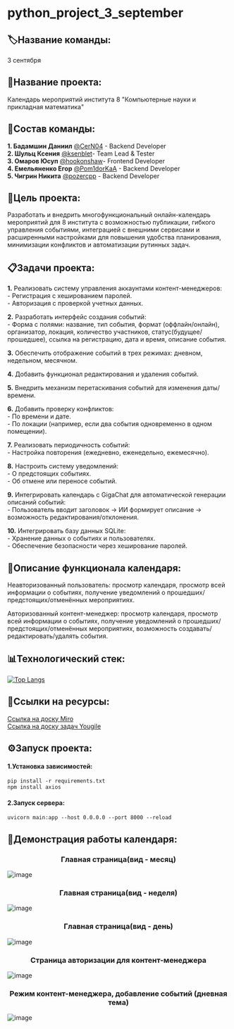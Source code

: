 # python_project_3_september
## 🏷Название команды: <br />
3 сентября <br />
## 📅Название проекта: <br /> 
Календарь мероприятий  института 8 "Компьютерные науки и прикладная математика" <br />

## 👥Состав команды: <br />
 **1. Бадамшин Даниил** [@CerN04](https://github.com/CerN04) - Backend Developer <br />
 **2. Шульц Ксения** [@ksenblet](https://github.com/ksenblet)- Team Lead & Tester <br />
 **3. Омаров Юсуп** [@hookonshaw](https://github.com/hookonshaw)- Frontend Developer <br /> 
 **4. Емельяненко Егор** [@Pom1dorKaA](https://github.com/Pom1dorKaA) - Backend Developer <br /> 
 **5. Чигрин Никита** [@pozercpp](https://github.com/pozercpp) - Backend Developer <br /> 
  
## 🎯Цель проекта:  <br />
Разработать и внедрить многофункциональный онлайн-календарь мероприятий для 8 института с возможностью публикации, гибкого управления событиями, интеграцией с внешними сервисами и расширенными настройками для повышения удобства планирования, минимизации конфликтов и автоматизации рутинных задач.

## 📋Задачи проекта: <br />
  **1.** Реализовать систему управления аккаунтами контент-менеджеров: <br />
          - Регистрация с хешированием паролей. <br />
          - Авторизация с проверкой учетных данных. <br />

  **2.** Разработать интерфейс создания событий: <br />
          - Форма с полями: название, тип события, формат (оффлайн/онлайн), организатор, локация, количество участников, статус(будущее/прошедшее), ссылка на                 регистрацию,     дата и время, описание события. <br />

  **3.** Обеспечить отображение событий в трех режимах: дневном, недельном, месячном. <br />

  **4.** Добавить функционал редактирования и удаления событий. <br />

  **5.** Внедрить механизм перетаскивания событий для изменения даты/времени. <br />

  **6.** Добавить проверку конфликтов: <br />
          - По времени и дате. <br />
          - По локации (например, если два события одновременно в одном помещении). <br />

  **7.** Реализовать периодичность событий: <br />
          - Настройка повторения (ежедневно, еженедельно, ежемесячно). <br />

  **8.** Настроить систему уведомлений: <br />
          - О предстоящих событиях. <br />
          - Об отмене или переносе событий. <br />

  **9.** Интегрировать календарь с GigaChat для автоматической генерации описаний событий: <br />
          - Пользователь вводит заголовок → ИИ формирует описание → возможность редактирования/отклонения. <br />

  **10.** Интегрировать базу данных SQLite: <br />
          - Хранение данных о событиях и пользователях. <br />
          - Обеспечение безопасности через хеширование паролей. <br />

## 📌Описание функционала календаря:
Неавторизованный пользователь: просмотр календаря, просмотр всей  информации о событиях, получение уведомлений о прошедших/предстоящих/отменённых мероприятиях.<br />

Авторизованный контент-менеджер: просмотр календаря, просмотр всей  информации о событиях, получение уведомлений о прошедших/предстоящих/отменённых мероприятиях, возможность создавать/редактировать/удалять события.

## 📊Технологический стек: <br />
[![Top Langs](https://github-readme-stats.vercel.app/api/top-langs/?username=hookonshaw&repo=python_project_3_september&theme=default&hide_title=true&width=1000&height=400)](https://github.com/hookonshaw/python_project_3_september)

## 📎Ссылки на ресурсы: <br />
[Ссылка на доску Miro](https://miro.com/welcomeonboard/TUxialhITllGVHgwQlZhVSt1Sy8zYnFnRUd0VkNyUFlHcU9kSG1mNU1VYjB4dWwvQ0xnQ3ZMVEN6ZXNTcG5lR2RQay9MRktEODJPb0IxOHVnOVcweC9CdzQ1K2NoNmkxRkdmblQvL2FuZCt0Q081Y3RiTyt5cWYzcXplU0tFcFN3VHhHVHd5UWtSM1BidUtUYmxycDRnPT0hdjE=?share_link_id=752528952253) <br />
[Ссылка на доску задач Yougile](https://ru.yougile.com/board/9caed9w4kp21) <br />

## ⚙️Запуск проекта:
  #### 1.Установка зависимостей:
  ```
  pip install -r requirements.txt
  npm install axios
 ```
  #### 2.Запуск сервера:
```
uvicorn main:app --host 0.0.0.0 --port 8000 --reload
```
## 👀Демонстрация работы календаря: <br />
<div align="center">
  <h3>Главная страница(вид - месяц) </h3>
</div>

![image](https://github.com/user-attachments/assets/5da514d3-baf7-491f-89af-7df901912e3d)
 <br />

<div align="center">
  <h3>Главная страница(вид - неделя)</h3>
</div>

![image](https://github.com/user-attachments/assets/5d5b8c4a-dea1-4e0d-8235-66938bf90d3a)
 <br />

<div align="center">
  <h3>Главная страница(вид - день)</h3>
</div>

![image](https://github.com/user-attachments/assets/a2a19ac5-1209-4453-8c34-c94bbacb65d1)
 <br />

<div align="center">
  <h3>Страница авторизации для контент-менеджера</h3>
</div>


![image](https://github.com/user-attachments/assets/cadde711-17f2-4479-8113-d60bba0f5a70)
 <br />

<div align="center">
  <h3>Режим контент-менеджера, добавление событий (дневная тема)</h3>
</div>

![image](https://github.com/user-attachments/assets/7f23aafa-3a57-4e9a-9308-e42d1f531287)
 <br />





